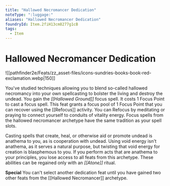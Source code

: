```yaml
---
title: "Hallowed Necromancer Dedication"
noteType: ":luggage:"
aliases: "Hallowed Necromancer Dedication"
foundryId: Item.2fiH13cm8277g1cB
tags:
  - Item
---
```


# Hallowed Necromancer Dedication
![[pathfinder2e/Feats/zz_asset-files/icons-sundries-books-book-red-exclamation.webp|150]]

You've studied techniques allowing you to blend so-called hallowed necromancy into your own spellcasting to bolster the living and destroy the undead. You gain the _[[Hallowed Ground]]_ focus spell. It costs 1 Focus Point to cast a focus spell. This feat grants a focus pool of 1 Focus Point that you can recover using the [[Refocus]] activity. You can Refocus by meditating or praying to connect yourself to conduits of vitality energy. Focus spells from the hallowed necromancer archetype have the same tradition as your spell slots.

Casting spells that create, heal, or otherwise aid or promote undead is anathema to you, as is cooperation with undead. Using void energy isn't anathema, as it serves a natural purpose, but twisting that void energy for creation is blasphemous to you. If you perform acts that are anathema to your principles, you lose access to all feats from this archetype. These abilities can be regained only with an _[[Atone]]_ ritual.

**Special** You can't select another dedication feat until you have gained two other feats from the [[Hallowed Necromancer]] archetype.
